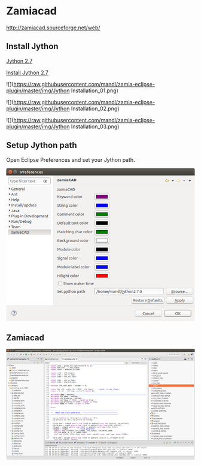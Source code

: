 # Zamiacad

http://zamiacad.sourceforge.net/web/


## Install Jython


[Jython 2.7](https://www.jython.org)


[Install Jython 2.7](https://wiki.python.org/jython/InstallationInstructions#id2)


![](https://raw.githubusercontent.com/mandl/zamia-eclipse-plugin/master/img/Jython Installation_01.png)

![](https://raw.githubusercontent.com/mandl/zamia-eclipse-plugin/master/img/Jython Installation_02.png)

![](https://raw.githubusercontent.com/mandl/zamia-eclipse-plugin/master/img/Jython Installation_03.png)






## Setup Jython path

Open Eclipse Preferences and set your Jython path.

![](https://raw.githubusercontent.com/mandl/zamia-eclipse-plugin/master/img/PreferencesZamiaCAD.png)


## Zamiacad


![](https://raw.githubusercontent.com/mandl/zamia-eclipse-plugin/master/img/zamiaCAD.png)


